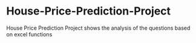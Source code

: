 # House-Price-Prediction-Project
House Price Prediction Project shows the analysis of the questions based on excel functions 
